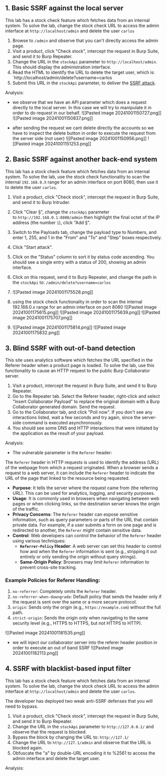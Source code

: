 
## 1. Basic SSRF against the local server
This lab has a stock check feature which fetches data from an internal system.
To solve the lab, change the stock check URL to access the admin interface at `http://localhost/admin` and delete the user `carlos`

1. Browse to `/admin` and observe that you can't directly access the admin page.
2. Visit a product, click "Check stock", intercept the request in Burp Suite, and send it to Burp Repeater.
3. Change the URL in the `stockApi` parameter to `http://localhost/admin`. This should display the administration interface.
4. Read the HTML to identify the URL to delete the target user, which is:
    `http://localhost/admin/delete?username=carlos
5. Submit this URL in the `stockApi` parameter, to deliver the [SSRF attack](https://portswigger.net/web-security/ssrf).


Analysis:
- we observe that we have an API parameter which does a request directly to the local server. In this case we will try to manipulate it in order to do request in our behalf.
![[Pasted image 20241001150727.png]]
![[Pasted image 20241001150837.png]]

- after sending the request we cant delete directly the accounts so we have to inspect the delete button in order to execute the request from the server side (not user)
![[Pasted image 20241001150956.png]]
![[Pasted image 20241001151253.png]]

## **2.  Basic SSRF against another back-end system**
This lab has a stock check feature which fetches data from an internal system.
To solve the lab, use the stock check functionality to scan the internal `192.168.0.X` range for an admin interface on port 8080, then use it to delete the user `carlos`.

1. Visit a product, click "Check stock", intercept the request in Burp Suite, and send it to Burp Intruder.
2. Click "Clear §", change the `stockApi` parameter to `http://192.168.0.1:8080/admin` then highlight the final octet of the IP address (the number `1`), click "Add §".
3. Switch to the Payloads tab, change the payload type to Numbers, and enter 1, 255, and 1 in the "From" and "To" and "Step" boxes respectively.
4. Click "Start attack".
5. Click on the "Status" column to sort it by status code ascending. You should see a single entry with a status of 200, showing an admin interface.
6. Click on this request, send it to Burp Repeater, and change the path in the `stockApi` to: `/admin/delete?username=carlos`


1. ![[Pasted image 20241001175528.png]]

2. using the stock check functionality in order to scan the internal 192.168.0.x range for an admin interface on port 8080   ![[Pasted image 20241001175615.png]]
	![[Pasted image 20241001175639.png]]
	![[Pasted image 20241001175707.png]]

3. ![[Pasted image 20241001175814.png]]
	![[Pasted image 20241001175832.png]]

## **3. Blind SSRF with out-of-band detection**
This site uses analytics software which fetches the URL specified in the Referer header when a product page is loaded.
To solve the lab, use this functionality to cause an HTTP request to the public Burp Collaborator server.

1. Visit a product, intercept the request in Burp Suite, and send it to Burp Repeater.
2. Go to the Repeater tab. Select the Referer header, right-click and select "Insert Collaborator Payload" to replace the original domain with a Burp Collaborator generated domain. Send the request.
3. Go to the Collaborator tab, and click "Poll now". If you don't see any interactions listed, wait a few seconds and try again, since the server-side command is executed asynchronously.
4. You should see some DNS and HTTP interactions that were initiated by the application as the result of your payload.

Analysis:
-  The vulnerable parameter is the `Referer` header:

The `Referer` header in HTTP requests is used to identify the address (URL) of the webpage from which a request originated. When a browser sends a request to a web server, it can include the `Referer` header to indicate the URL of the page that linked to the resource being requested.
- **Purpose**: It tells the server where the request came from (the referring URL). This can be used for analytics, logging, and security purposes.
- **Usage**: It is commonly used in browsers when navigating between web pages or when clicking links, so the destination server knows the origin of the traffic.
- **Privacy Concerns**: The `Referer` header can expose sensitive information, such as query parameters or parts of the URL that contain private data. For example, if a user submits a form on one page and is redirected to another, the `Referer` might contain sensitive data.
- **Control**: Web developers can control the behavior of the `Referer` header using various techniques:
    - **`Referrer-Policy` Header**: A web server can set this header to control how and when the `Referer` information is sent (e.g., stripping it out entirely or only sending the origin without query strings).
    - **Same-Origin Policy**: Browsers may limit `Referer` information to prevent cross-site tracking.
### Example Policies for Referer Handling:
1. `no-referrer`: Completely omits the `Referer` header.
2. `no-referrer-when-downgrade`: Default policy that sends the header only if the request is sent over the same or a more secure protocol.
3. `origin`: Sends only the origin (e.g., `https://example.com`) without the full path.
4. `strict-origin`: Sends the origin only when navigating to the same security level (e.g., HTTPS to HTTPS, but not HTTPS to HTTP).

![[Pasted image 20241001181535.png]]

-  we will inject our collaborator server into the referer header position in order to execute an out of band SSRF ![[Pasted image 20241001182113.png]]

## **4. SSRF with blacklist-based input filter**
This lab has a stock check feature which fetches data from an internal system.
To solve the lab, change the stock check URL to access the admin interface at `http://localhost/admin` and delete the user `carlos`.

The developer has deployed two weak anti-SSRF defenses that you will need to bypass.

1. Visit a product, click "Check stock", intercept the request in Burp Suite, and send it to Burp Repeater.
2. Change the URL in the `stockApi` parameter to `http://127.0.0.1/` and observe that the request is blocked.
3. Bypass the block by changing the URL to: `http://127.1/`
4. Change the URL to `http://127.1/admin` and observe that the URL is blocked again.
5. Obfuscate the "a" by double-URL encoding it to %2561 to access the admin interface and delete the target user.

Analysis:
